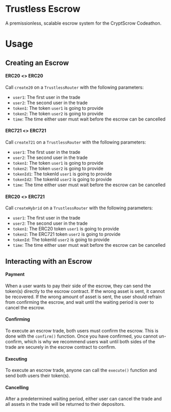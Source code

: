 # Trustless Escrow
A premissionless, scalable escrow system for the CryptScrow Codeathon.

# Usage
## Creating an Escrow
#### ERC20 <> ERC20
Call `create20` on a `TrustlessRouter` with the following parameters:
 - `user1`: The first user in the trade
 - `user2`: The second user in the trade
 - `token1`: The token `user1` is going to provide
 - `token2`: The token `user2` is going to provide
 - `time`: The time either user must wait before the escrow can be cancelled

#### ERC721 <> ERC721
Call `create721` on a `TrustlessRouter` with the following parameters:
 - `user1`: The first user in the trade
 - `user2`: The second user in the trade
 - `token1`: The token `user1` is going to provide
 - `token2`: The token `user2` is going to provide
 - `tokenId1`: The tokenId `user1` is going to provide
 - `tokenId2`: The tokenId `user2` is going to provide
 - `time`: The time either user must wait before the escrow can be cancelled

#### ERC20 <> ERC721
Call `createHybrid` on a `TrustlessRouter` with the following parameters:
 - `user1`: The first user in the trade
 - `user2`: The second user in the trade
 - `token1`: The ERC20 token `user1` is going to provide
 - `token2`: The ERC721 token `user2` is going to provide
 - `tokenId`: The tokenId `user2` is going to provide
 - `time`: The time either user must wait before the escrow can be cancelled

## Interacting with an Escrow
#### Payment
When a user wants to pay their side of the escrow, they can send the token(s) directly to the escrow contract. If the wrong asset is sent, it cannot be recovered. If the wrong amount of asset is sent, the user should refrain from confirming the escrow, and wait until the waiting period is over to cancel the escrow.

#### Confirming
To execute an escrow trade, both users must confirm the escrow. This is done with the `confirm()` function. Once you have confirmed, you cannot un-confirm, which is why we recommend users wait until both sides of the trade are securely in the escrow contract to confirm.

#### Executing
To execute an escrow trade, anyone can call the `execute()` function and send both users their token(s).

#### Cancelling
After a predetermined waiting period, either user can cancel the trade and all assets in the trade will be returned to their depositors.